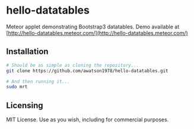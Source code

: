 hello-datatables
================

Meteor applet demonstrating Bootstrap3 datatables.  Demo available at [http://hello-datatables.meteor.com/](http://hello-datatables.meteor.com/)  


Installation  
------------------------

````sh
# Should be as simple as cloning the repository...  
git clone https://github.com/awatson1978/hello-datatables.git

# And then running it...
sudo mrt
````


Licensing
------------------------

MIT License. Use as you wish, including for commercial purposes.
